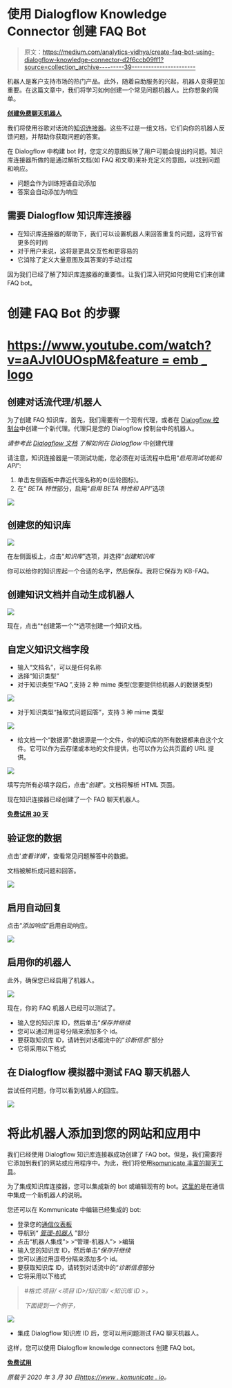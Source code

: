 # 使用 Dialogflow Knowledge Connector 创建 FAQ Bot

> 原文：<https://medium.com/analytics-vidhya/create-faq-bot-using-dialogflow-knowledge-connector-d2f6ccb09ff1?source=collection_archive---------39----------------------->

机器人是客户支持市场的热门产品。此外，随着自助服务的兴起，机器人变得更加重要。在这篇文章中，我们将学习如何创建一个常见问题机器人。比你想象的简单。

[**创建免费聊天机器人**](https://dashboard.kommunicate.io/signup)

我们将使用谷歌对话流的[知识连接器](https://cloud.google.com/dialogflow/docs/knowledge-connectors)。这些不过是一组文档，它们向你的机器人反馈问题，并帮助你获取问题的答案。

在 Dialogflow 中构建 bot 时，您定义的意图反映了用户可能会提出的问题。知识库连接器所做的是通过解析文档(如 FAQ 和文章)来补充定义的意图，以找到问题和响应。

*   问题会作为训练短语自动添加
*   答案会自动添加为响应

## 需要 Dialogflow 知识库连接器

*   在知识库连接器的帮助下，我们可以设置机器人来回答重复的问题，这将节省更多的时间
*   对于用户来说，这将是更具交互性和更容易的
*   它消除了定义大量意图及其答案的手动过程

因为我们已经了解了知识库连接器的重要性。让我们深入研究如何使用它们来创建 FAQ bot。

# 创建 FAQ Bot 的步骤

# [https://www.youtube.com/watch?v=aAJvI0UOspM&feature = emb _ logo](https://www.youtube.com/watch?v=aAJvI0UOspM&feature=emb_logo)

## 创建对话流代理/机器人

为了创建 FAQ 知识库，首先，我们需要有一个现有代理，或者在 [Dialogflow 控制台](https://dialogflow.cloud.google.com/#/login)中创建一个新代理。代理只是您的 Dialogflow 控制台中的机器人。

*请参考此* [*Dialogflow 文档*](https://cloud.google.com/dialogflow/docs/agents-manage) *了解如何在 Dialogflow* 中创建代理

请注意，知识连接器是一项测试功能，您必须在对话流程中启用“*启用测试功能和 API*”:

1.  单击左侧面板中靠近代理名称的⚙️(齿轮图标)。
2.  在“ *BETA 特性*部分，启用“*启用 BETA 特性和 API*”选项

![](img/469f8ac17435874ff5a831724d33ffdb.png)

## 创建您的知识库

![](img/5a170bad392362300ac3118c1c0f2023.png)

在左侧面板上，点击“*知识库*”选项，并选择“*创建知识库*

你可以给你的知识库起一个合适的名字，然后保存。我将它保存为 KB-FAQ。

## 创建知识文档并自动生成机器人

![](img/cf6a7122c3f2a5438daabf481963a9e5.png)

现在，点击“*创建第一个”*选项创建一个知识文档。

## 自定义知识文档字段

*   输入“文档名”，可以是任何名称
*   选择“知识类型”
*   对于知识类型“FAQ ”,支持 2 种 mime 类型(您要提供给机器人的数据类型)

![](img/1a05ce55cf753a33bfc982421096a3ae.png)

*   对于知识类型“抽取式问题回答”，支持 3 种 mime 类型

![](img/e95d9615e9e14943aa914da683c2c767.png)

*   给文档一个“数据源”:数据源是一个文件，你的知识库的所有数据都来自这个文件。它可以作为云存储或本地的文件提供，也可以作为公共页面的 URL 提供。

![](img/39468d169eeba7210992049eba2b4f6e.png)

填写完所有必填字段后，点击“*创建*”。文档将解析 HTML 页面。

现在知识连接器已经创建了一个 FAQ 聊天机器人。

[**免费试用 30 天**](https://dashboard.kommunicate.io/signup)

## 验证您的数据

点击'*查看详情'*，查看常见问题解答中的数据。

文档被解析成问题和回答。

![](img/6c05f417a974206e6b2240b185149e10.png)

## 启用自动回复

点击“*添加响应*”启用自动响应。

![](img/48242e1279da96c0fd05ce39b5217ff4.png)

## 启用你的机器人

此外，确保您已经启用了机器人。

![](img/f60426263041378458c80859bb4477ad.png)

现在，你的 FAQ 机器人已经可以测试了。

*   输入您的知识库 ID，然后单击“*保存并继续*
*   您可以通过用逗号分隔来添加多个 id。
*   要获取知识库 ID，请转到对话框流中的“*诊断信息*”部分
*   它将采用以下格式

## 在 Dialogflow 模拟器中测试 FAQ 聊天机器人

尝试任何问题，你可以看到机器人的回应。

![](img/bc62f747f18557799f8aac2f1c1139c7.png)

# 将此机器人添加到您的网站和应用中

我们已经使用 Dialogflow 知识库连接器成功创建了 FAQ bot。但是，我们需要将它添加到我们的网站或应用程序中。为此，我们将使用[komunicate 丰富的聊天工具](https://www.kommunicate.io/product/dialogflow-integration)。

为了集成知识库连接器，您可以集成新的 bot 或编辑现有的 bot。[这里的](https://www.kommunicate.io/blog/integrate-bot-using-dialogflow-in-kommunicate/)是在通信中集成一个新机器人的说明。

您还可以在 Kommunicate 中编辑已经集成的 bot:

*   登录您的[通信仪表板](https://dashboard.kommunicate.io/)
*   导航到“ [*管理-机器人*](https://dashboard.kommunicate.io/bots/manage-bots) ”部分
*   点击“机器人集成”> >“管理-机器人”> >编辑
*   输入您的知识库 ID，然后单击“*保存并继续*
*   您可以通过用逗号分隔来添加多个 id。
*   要获取知识库 ID，请转到对话流中的“*诊断信息*部分
*   它将采用以下格式

> *#格式:项目/ <项目 ID>/知识库/ <知识库 ID >。*
> 
> *下面提到一个例子，*

![](img/8c405f23e7db9b8c0d5c5c65c3de8ae4.png)

*   集成 Dialogflow 知识库 ID 后，您可以用问题测试 FAQ 聊天机器人。

这样，您可以使用 Dialogflow knowledge connectors 创建 FAQ bot。

[**免费试用**](https://dashboard.kommunicate.io/signup)

*原载于 2020 年 3 月 30 日*[*https://www . komunicate . io*](https://www.kommunicate.io/blog/create-faq-bot/)*。*